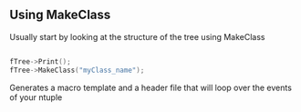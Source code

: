 ## Using MakeClass
Usually start by looking at the structure of the tree using MakeClass <br />
```C++

fTree->Print(); 
fTree->MakeClass("myClass_name"); 

```
Generates a macro template and a header file that will loop over the  events of your ntuple <br /> 

